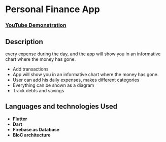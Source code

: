 <h1>Personal Finance App</h1>

 ### [YouTube Demonstration](https://youtu.be/ex2hSTZJo5U)

<h2>Description</h2>
every expense during the day, and the app will show you in an informative
chart where the money has gone.
<br/>
<ul>
  <li>Add transactions </li>
  <li>App will show you in an informative
chart where the money has gone. </li>
 <li>User can add his daily expenses, makes different categories </li>
 <li>Everything can be shown as a diagram</li>
 <li> Track debts and savings</li>

 

</ul>

<h2>Languages and technologies Used</h2>

- <b>Flutter</b> 
- <b>Dart</b>
- <b>Firebase as Database</b>
- <b>BloC architecture </b>

<!--
<h2>Program walk-through:</h2>

<p align="center">
Screenshots from the APP <br/>
<br />

</p>
--!>
<!--
 ```diff
- text in red
+ text in green
! text in orange
# text in gray
@@ text in purple (and bold)@@
```
--!>
